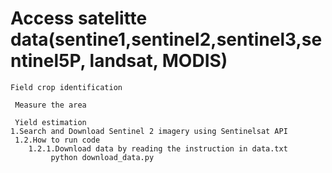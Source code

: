 # Access satelitte data(sentine1,sentinel2,sentinel3,sentinel5P, landsat, MODIS)

    Field crop identification

     Measure the area

     Yield estimation
    1.Search and Download Sentinel 2 imagery using Sentinelsat API
     1.2.How to run code
        1.2.1.Download data by reading the instruction in data.txt
             python download_data.py